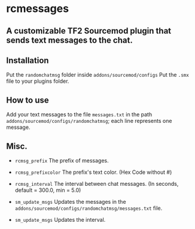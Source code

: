# rcmessages
## A customizable TF2 Sourcemod plugin that sends text messages to the chat.

## Installation

Put the ``randomchatmsg`` folder inside ``addons/sourcemod/configs``
Put the ``.smx`` file to your plugins folder.


## How to use

Add your text messages to the file ``messages.txt`` in the path ``addons/sourcemod/configs/randomchatmsg``; each line represents one message.



## Misc.

- ``rcmsg_prefix`` The prefix of messages.
- ``rcmsg_prefixcolor`` The prefix's text color. (Hex Code without #)
- ``rcmsg_interval`` The interval between chat messages. (In seconds, default = 300.0, min = 5.0)

- ``sm_update_msgs`` Updates the messages in the ``addons/sourcemod/configs/randomchatmsg/messages.txt`` file.
- ``sm_update_msgs`` Updates the interval.
